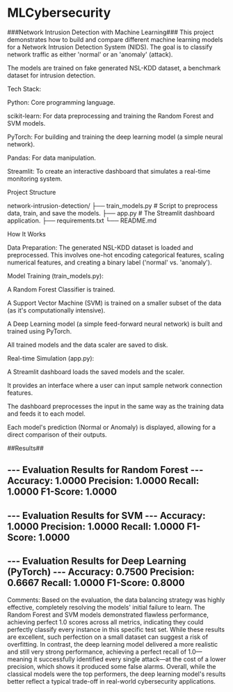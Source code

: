 # MLCybersecurity


###Network Intrusion Detection with Machine Learning###
This project demonstrates how to build and compare different machine learning models for a Network Intrusion Detection System (NIDS). The goal is to classify network traffic as either 'normal' or an 'anomaly' (attack).

The models are trained on fake generated NSL-KDD dataset, a benchmark dataset for intrusion detection.

Tech Stack:

Python: Core programming language.

scikit-learn: For data preprocessing and training the Random Forest and SVM models.

PyTorch: For building and training the deep learning model (a simple neural network).

Pandas: For data manipulation.

Streamlit: To create an interactive dashboard that simulates a real-time monitoring system.

Project Structure

network-intrusion-detection/
├── train_models.py       # Script to preprocess data, train, and save the models.
├── app.py                # The Streamlit dashboard application.
├── requirements.txt
└── README.md

How It Works

Data Preparation: The generated NSL-KDD dataset is loaded and preprocessed. This involves one-hot encoding categorical features, scaling numerical features, and creating a binary label ('normal' vs. 'anomaly').

Model Training (train_models.py):

A Random Forest Classifier is trained.

A Support Vector Machine (SVM) is trained on a smaller subset of the data (as it's computationally intensive).

A Deep Learning model (a simple feed-forward neural network) is built and trained using PyTorch.

All trained models and the data scaler are saved to disk.

Real-time Simulation (app.py):

A Streamlit dashboard loads the saved models and the scaler.

It provides an interface where a user can input sample network connection features.

The dashboard preprocesses the input in the same way as the training data and feeds it to each model.

Each model's prediction (Normal or Anomaly) is displayed, allowing for a direct comparison of their outputs.

##Results##

--- Evaluation Results for Random Forest ---
Accuracy:  1.0000
Precision: 1.0000
Recall:    1.0000
F1-Score:  1.0000
-----------------------------------------


--- Evaluation Results for SVM ---
Accuracy:  1.0000
Precision: 1.0000
Recall:    1.0000
F1-Score:  1.0000
----------------------------------------


--- Evaluation Results for Deep Learning (PyTorch) ---
Accuracy:  0.7500
Precision: 0.6667
Recall:    1.0000
F1-Score:  0.8000
---------------------------------------------------

Comments:
Based on the evaluation, the data balancing strategy was highly effective, completely resolving the models' initial failure to learn. The Random Forest and SVM models demonstrated flawless performance, achieving perfect 1.0 scores across all metrics, indicating they could perfectly classify every instance in this specific test set. While these results are excellent, such perfection on a small dataset can suggest a risk of overfitting. In contrast, the deep learning model delivered a more realistic and still very strong performance, achieving a perfect recall of 1.0—meaning it successfully identified every single attack—at the cost of a lower precision, which shows it produced some false alarms. Overall, while the classical models were the top performers, the deep learning model's results better reflect a typical trade-off in real-world cybersecurity applications.
